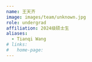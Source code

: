 ```yaml
---
name: 王天齐
image: images/team/unknown.jpg
role: undergrad
affiliation: 2024级硕士生
aliases:
  - Tianqi Wang
# links:
#   home-page:
---
```

